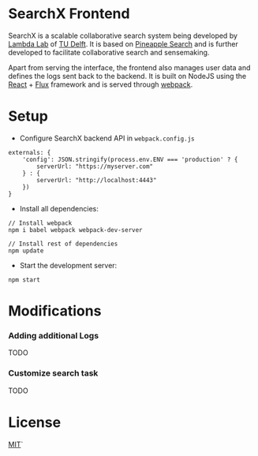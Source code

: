 # SearchX Frontend

SearchX is a scalable collaborative search system being developed by [Lambda Lab](http://www.wis.ewi.tudelft.nl/projects/learning-analytics/) of [TU Delft](https://www.tudelft.nl/).
It is based on [Pineapple Search](http://onlinelibrary.wiley.com/doi/10.1002/pra2.2016.14505301122/full) and is further developed to facilitate collaborative search and sensemaking.

Apart from serving the interface, the frontend also manages user data and defines the logs sent back to the backend.
It is built on NodeJS using the [React](https://reactjs.org/) + [Flux](https://facebook.github.io/flux/) framework and is served through [webpack](https://webpack.js.org/).

# Setup

- Configure SearchX backend API in `webpack.config.js`
```
externals: {
    'config': JSON.stringify(process.env.ENV === 'production' ? {
        serverUrl: "https://myserver.com"
    } : {
        serverUrl: "http://localhost:4443"
    })
}
```

- Install all dependencies:

```
// Install webpack
npm i babel webpack webpack-dev-server

// Install rest of dependencies
npm update
```

- Start the development server:

```
npm start
```

# Modifications

### Adding additional Logs
TODO

### Customize search task
TODO

# License

[MIT](https://opensource.org/licenses/MIT)`